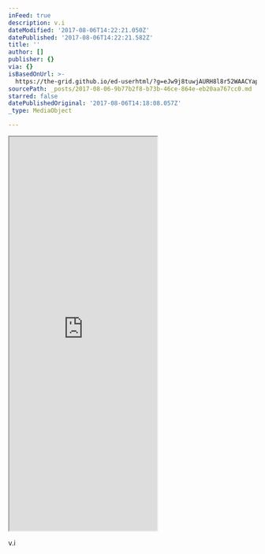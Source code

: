 ```yaml
---
inFeed: true
description: v.i
dateModified: '2017-08-06T14:22:21.050Z'
datePublished: '2017-08-06T14:22:21.582Z'
title: ''
author: []
publisher: {}
via: {}
isBasedOnUrl: >-
  https://the-grid.github.io/ed-userhtml/?g=eJw9j8tuwjAURH8l8r52WAACYapuECjhEbFAeINC7vUj4BhuDKj9emiBLs9oZjQzcppKj0lLlWQ2xlM7FAJC1XITgjkir4IXOpBvBQgUncnX7FTka31Q53lolos6V2o10MoA7FRGdSfrLa-bn-L7qLtTOz2vG1If20JcHd5-az7R7xEAQUa6IEtuDqKVrN9LWWLRGRsl66YP-Ju1DwRIkj3Yl2Rc87b8C698ysZ5KME1hnM-Es9T4ztV5UuD
sourcePath: _posts/2017-08-06-9b77b2f8-b73b-46ce-864e-eb20aa767cc0.md
starred: false
datePublishedOriginal: '2017-08-06T14:18:08.057Z'
_type: MediaObject

---
```

<iframe src="https://the-grid.github.io/ed-userhtml/?g=eJw9j8sOAUEURH9l0nvdLBBiiI0Q4zGxEL2RMff2Az3NnUb4euO5PJWqSlXPKsocRiXlMTMhnMquEODzkmvv9RF57p1QnlwpQKBojIaTU5qs1EGeZ75YzPeJlMuOkhpgK6e0b0xbi-v6kd6Pqjk24_OqIFnbpOJq8faqGaDbIQBCHOiCLLpZCCZm7VadRQatNqGCTgXvWTtPgBSzil1G2hY_y1_45uusn_gMbKE55z3xOdV_Alj_S44" height="800" style=""></iframe>

v.i